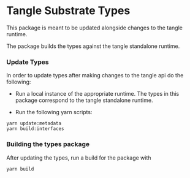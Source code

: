 # Tangle Substrate Types

This package is meant to be updated alongside changes to the tangle runtime.

The package builds the types against the tangle standalone runtime.

### Update Types

In order to update types after making changes to the tangle api do the following:

- Run a local instance of the appropriate runtime. The types in this package correspond to the tangle standalone runtime.

- Run the following yarn scripts:
```
yarn update:metadata
yarn build:interfaces
```

### Building the types package

After updating the types, run a build for the package with
```
yarn build
```

